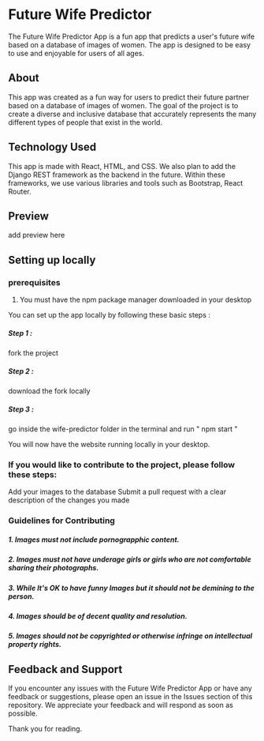 # Future Wife Predictor

The Future Wife Predictor App is a fun app that predicts a user's future wife based on a database of images of women. The app is designed to be easy to use and enjoyable for users of all ages.

## About

This app was created as a fun way for users to predict their future partner based on a database of images of women. The goal of the project is to create a diverse and inclusive database that accurately represents the many different types of people that exist in the world.

## Technology Used

This app is made with React, HTML, and CSS. We also plan to add the Django REST framework as the backend in the future. Within these frameworks, we use various libraries and tools such as Bootstrap, React Router.

## Preview
add preview here

## Setting up locally

### prerequisites

1. You must have the npm package manager downloaded in your desktop

You can set up the app locally by following these basic steps :

##### Step 1 : 

fork the project

##### Step 2 :

download the fork locally

##### Step 3 :

go inside the wife-predictor folder in the terminal and run " npm start "

You will now have the website running locally in your desktop.

### If you would like to contribute to the project, please follow these steps:

Add your images to the database
Submit a pull request with a clear description of the changes you made

### Guidelines for Contributing

##### 1. Images must not include pornograpphic content.
##### 2. Images must not have underage girls or girls who are not comfortable sharing their photographs.
##### 3. While It's OK to have funny Images but it should not be demining to the person. 
##### 4. Images should be of decent quality and resolution.
##### 5. Images should not be copyrighted or otherwise infringe on intellectual property rights.
## Feedback and Support
If you encounter any issues with the Future Wife Predictor App or have any feedback or suggestions, please open an issue in the Issues section of this repository. We appreciate your feedback and will respond as soon as possible.

Thank you for reading.
